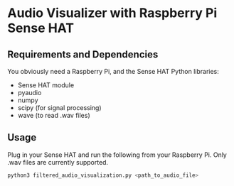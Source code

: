 # Audio Visualizer with Raspberry Pi Sense HAT

## Requirements and Dependencies
You obviously need a Raspberry Pi, and the Sense HAT
Python libraries:
- Sense HAT module
- pyaudio
- numpy
- scipy (for signal processing)
- wave (to read .wav files)

## Usage
Plug in your Sense HAT and run the following from your Raspberry Pi. Only .wav
files are currently supported.

``` bash
python3 filtered_audio_visualization.py <path_to_audio_file>
```
